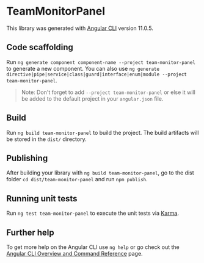 # TeamMonitorPanel

This library was generated with [Angular CLI](https://github.com/angular/angular-cli) version 11.0.5.

## Code scaffolding

Run `ng generate component component-name --project team-monitor-panel` to generate a new component. You can also use `ng generate directive|pipe|service|class|guard|interface|enum|module --project team-monitor-panel`.
> Note: Don't forget to add `--project team-monitor-panel` or else it will be added to the default project in your `angular.json` file. 

## Build

Run `ng build team-monitor-panel` to build the project. The build artifacts will be stored in the `dist/` directory.

## Publishing

After building your library with `ng build team-monitor-panel`, go to the dist folder `cd dist/team-monitor-panel` and run `npm publish`.

## Running unit tests

Run `ng test team-monitor-panel` to execute the unit tests via [Karma](https://karma-runner.github.io).

## Further help

To get more help on the Angular CLI use `ng help` or go check out the [Angular CLI Overview and Command Reference](https://angular.io/cli) page.
